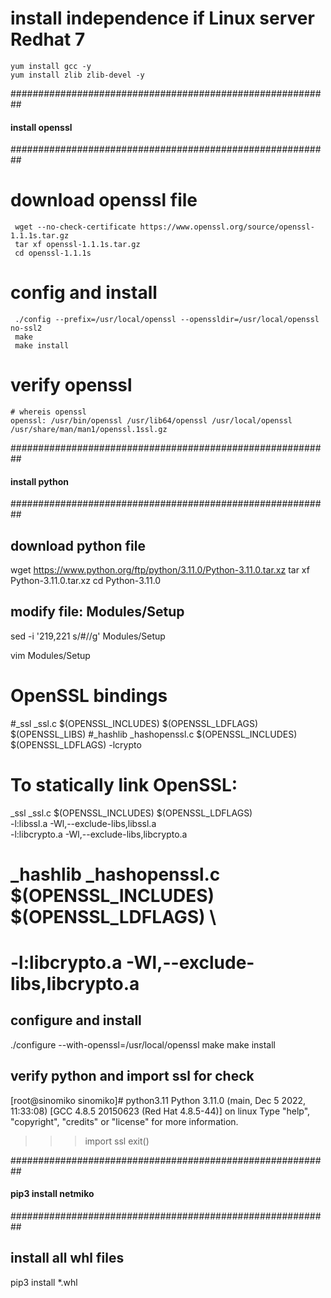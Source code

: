 # install independence if Linux server Redhat 7
    yum install gcc -y
    yum install zlib zlib-devel -y

########################################################## 
####             install openssl                      ####
##########################################################

# download openssl file

     wget --no-check-certificate https://www.openssl.org/source/openssl-1.1.1s.tar.gz
     tar xf openssl-1.1.1s.tar.gz
     cd openssl-1.1.1s

# config and  install

     ./config --prefix=/usr/local/openssl --openssldir=/usr/local/openssl no-ssl2
     make 
     make install


# verify openssl
    # whereis openssl
    openssl: /usr/bin/openssl /usr/lib64/openssl /usr/local/openssl /usr/share/man/man1/openssl.1ssl.gz



########################################################## 
####             install python                       ####
########################################################## 

## download python file

wget https://www.python.org/ftp/python/3.11.0/Python-3.11.0.tar.xz
tar xf Python-3.11.0.tar.xz
cd Python-3.11.0

## modify file:  Modules/Setup
sed -i '219,221 s/#//g' Modules/Setup


vim Modules/Setup
# OpenSSL bindings
#_ssl _ssl.c $(OPENSSL_INCLUDES) $(OPENSSL_LDFLAGS) $(OPENSSL_LIBS)
#_hashlib _hashopenssl.c $(OPENSSL_INCLUDES) $(OPENSSL_LDFLAGS) -lcrypto

# To statically link OpenSSL:
 _ssl _ssl.c $(OPENSSL_INCLUDES) $(OPENSSL_LDFLAGS) \
     -l:libssl.a -Wl,--exclude-libs,libssl.a \
     -l:libcrypto.a -Wl,--exclude-libs,libcrypto.a
# _hashlib _hashopenssl.c $(OPENSSL_INCLUDES) $(OPENSSL_LDFLAGS) \
#     -l:libcrypto.a -Wl,--exclude-libs,libcrypto.a


## configure and install

./configure --with-openssl=/usr/local/openssl
make 
make install


## verify python and import ssl for check

[root@sinomiko sinomiko]# python3.11
Python 3.11.0 (main, Dec  5 2022, 11:33:08) [GCC 4.8.5 20150623 (Red Hat 4.8.5-44)] on linux
Type "help", "copyright", "credits" or "license" for more information.
>>> import ssl
>>> exit()




########################################################## 
####            pip3 install netmiko                  ####
########################################################## 

## install all whl files

pip3 install *.whl



